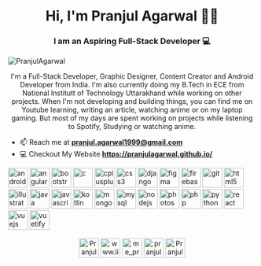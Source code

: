 <style>
.zoom {
  transition: transform .1s; /* Animation */
  margin: 0 auto;
}

.zoom:hover {
  transform: scale(2); /* (200% zoom - Note: if the zoom is too large, it will go outside of the viewport) */
}
</style>
<h1 align="center"> Hi, I'm Pranjul Agarwal 👋🤓</h1>
<h3 align="center"> I am an Aspiring Full-Stack Developer 💻</h3>
<p align="left"> <img src="https://komarev.com/ghpvc/?username=PranjulAgarwal" alt="PranjulAgarwal" /> </p>

<p align="center">I'm a Full-Stack Developer, Graphic Designer, Content Creator and Android Developer from India.
I'm also currently doing my B.Tech in ECE from National Institutt of Technology Uttarakhand while working on other projects.
When I'm not developing and building things, you can find me on Youtube learning, writing an article, watching anime or on my laptop gaming. But most of my days are spent working on projects while listening to Spotify, Studying or watching anime.</p>

- 📫 Reach me at [**pranjul.agarwal1999@gmail.com**](https://mail.google.com/mail/?view=cm&fs=1&to=pranjul.agarwal1999@gmail.com)
- 💻 Checkout My Website **https://pranjulagarwal.github.io/**

<p align="left">
<img class="zoom"  src="https://devicons.github.io/devicon/devicon.git/icons/android/android-original-wordmark.svg" alt="android" width="40" height="40"/>
<img class="zoom"  src="https://devicon.dev/devicon.git/icons/angularjs/angularjs-original-wordmark.svg" alt="angularjs" width="40" height="40"/>
<img class="zoom"  src="https://devicons.github.io/devicon/devicon.git/icons/bootstrap/bootstrap-plain.svg" alt="bootstrap" width="40" height="40"/> 
<img class="zoom"  src="https://devicons.github.io/devicon/devicon.git/icons/c/c-original.svg" alt="c" width="40" height="40"/> 
<img class="zoom"  src="https://devicons.github.io/devicon/devicon.git/icons/cplusplus/cplusplus-original.svg" alt="cplusplus" width="40" height="40"/> 
<img class="zoom"  src="https://devicons.github.io/devicon/devicon.git/icons/css3/css3-original-wordmark.svg" alt="css3" width="40" height="40"/> 
<img class="zoom"  src="https://devicons.github.io/devicon/devicon.git/icons/django/django-original.svg" alt="django" width="40" height="40"/> 
<img class="zoom"  src="https://www.vectorlogo.zone/logos/figma/figma-icon.svg" alt="figma" width="40" height="40"/> 
<img class="zoom"  src="https://www.vectorlogo.zone/logos/firebase/firebase-icon.svg" alt="firebase" width="40" height="40"/> 
<img class="zoom"  src="https://www.vectorlogo.zone/logos/git-scm/git-scm-icon.svg" alt="git" width="40" height="40"/> 
<img class="zoom"  src="https://devicons.github.io/devicon/devicon.git/icons/html5/html5-original-wordmark.svg" alt="html5" width="40" height="40"/> 
<img class="zoom"  src="https://www.vectorlogo.zone/logos/adobe_illustrator/adobe_illustrator-icon.svg" alt="illustrator" width="40" height="40"/> 
<img class="zoom"  src="https://devicons.github.io/devicon/devicon.git/icons/java/java-original-wordmark.svg" alt="java" width="40" height="40"/> 
<img class="zoom"  src="https://devicons.github.io/devicon/devicon.git/icons/javascript/javascript-original.svg" alt="javascript" width="40" height="40"/> 
<img class="zoom"  src="https://www.vectorlogo.zone/logos/kotlinlang/kotlinlang-icon.svg" alt="kotlin" width="40" height="40"/> 
<img class="zoom"  src="https://devicons.github.io/devicon/devicon.git/icons/mongodb/mongodb-original-wordmark.svg" alt="mongodb" width="40" height="40"/> 
<img class="zoom"  src="https://devicons.github.io/devicon/devicon.git/icons/mysql/mysql-original-wordmark.svg" alt="mysql" width="40" height="40"/> 
<img class="zoom"  src="https://devicons.github.io/devicon/devicon.git/icons/nodejs/nodejs-original-wordmark.svg" alt="nodejs" width="40" height="40"/> 
<img class="zoom"  src="https://devicons.github.io/devicon/devicon.git/icons/photoshop/photoshop-plain.svg" alt="photoshop" width="40" height="40"/> 
<img class="zoom"  src="https://devicons.github.io/devicon/devicon.git/icons/php/php-original.svg" alt="php" width="40" height="40"/> 
<img class="zoom"  src="https://devicons.github.io/devicon/devicon.git/icons/python/python-original.svg" alt="python" width="40" height="40"/> 
<img class="zoom"  src="https://devicons.github.io/devicon/devicon.git/icons/react/react-original-wordmark.svg" alt="react" width="40" height="40"/> 
<img class="zoom"  src="https://devicons.github.io/devicon/devicon.git/icons/vuejs/vuejs-original-wordmark.svg" alt="vuejs" width="40" height="40"/> 
<img class="zoom"  src="https://bestofjs.org/logos/vuetify.svg" alt="vuetify" width="40" height="40"/>
</p>

<p align="center">
<a href="https://twitter.com/PranjulAgarwal6" target="blank"><img class="zoom"  align="center" src="https://cdn.jsdelivr.net/npm/simple-icons@3.0.1/icons/twitter.svg" alt="PranjulAgarwal6" height="40" width="40" /></a>
<a href="https://www.linkedin.com/in/pranjul-agarwal-2000" target="blank"><img class="zoom"  align="center" src="https://cdn.jsdelivr.net/npm/simple-icons@3.0.1/icons/linkedin.svg" alt="www.linkedin.com/in/pranjul-agarwal-2000" height="40" width="40" /></a>
<a href="https://instagram.com/me_pranjul_agarwal" target="blank"><img class="zoom"  align="center" src="https://cdn.jsdelivr.net/npm/simple-icons@3.0.1/icons/instagram.svg" alt="me_pranjul_agarwal" height="40" width="40" /></a>
<a href="https://www.codechef.com/users/pranjulagarwal" target="blank"><img class="zoom"  align="center" src="https://cdn.jsdelivr.net/npm/simple-icons@3.1.0/icons/codechef.svg" alt="pranjulagarwal" height="40" width="40" /></a>
<a href="https://codeforces.com/profile/Pranjul_Uchiha" target="blank"><img class="zoom"  align="center" src="https://cdn.jsdelivr.net/npm/simple-icons@3.1.0/icons/codeforces.svg" alt="Pranjul_Uchiha" height="40" width="40" /></a>
</p>